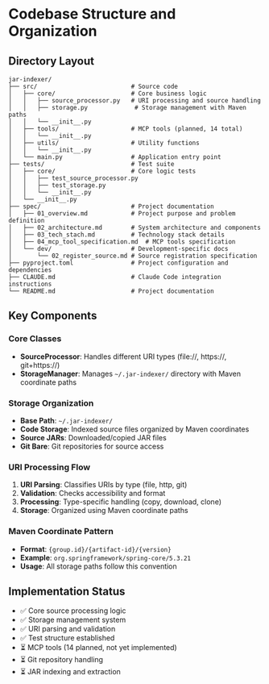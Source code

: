 # Codebase Structure and Organization

## Directory Layout
```
jar-indexer/
├── src/                          # Source code
│   ├── core/                     # Core business logic
│   │   ├── source_processor.py   # URI processing and source handling
│   │   ├── storage.py             # Storage management with Maven paths
│   │   └── __init__.py
│   ├── tools/                    # MCP tools (planned, 14 total)
│   │   └── __init__.py
│   ├── utils/                    # Utility functions
│   │   └── __init__.py
│   └── main.py                   # Application entry point
├── tests/                        # Test suite
│   ├── core/                     # Core logic tests
│   │   ├── test_source_processor.py
│   │   ├── test_storage.py
│   │   └── __init__.py
│   └── __init__.py
├── spec/                         # Project documentation
│   ├── 01_overview.md            # Project purpose and problem definition
│   ├── 02_architecture.md        # System architecture and components
│   ├── 03_tech_stach.md          # Technology stack details
│   ├── 04_mcp_tool_specification.md  # MCP tools specification
│   └── dev/                      # Development-specific docs
│       └── 02_register_source.md # Source registration specification
├── pyproject.toml                # Project configuration and dependencies
├── CLAUDE.md                     # Claude Code integration instructions
└── README.md                     # Project documentation
```

## Key Components

### Core Classes
- **SourceProcessor**: Handles different URI types (file://, https://, git+https://)
- **StorageManager**: Manages `~/.jar-indexer/` directory with Maven coordinate paths

### Storage Organization
- **Base Path**: `~/.jar-indexer/`
- **Code Storage**: Indexed source files organized by Maven coordinates
- **Source JARs**: Downloaded/copied JAR files
- **Git Bare**: Git repositories for source access

### URI Processing Flow
1. **URI Parsing**: Classifies URIs by type (file, http, git)
2. **Validation**: Checks accessibility and format
3. **Processing**: Type-specific handling (copy, download, clone)
4. **Storage**: Organized using Maven coordinate paths

### Maven Coordinate Pattern
- **Format**: `{group.id}/{artifact-id}/{version}`
- **Example**: `org.springframework/spring-core/5.3.21`
- **Usage**: All storage paths follow this convention

## Implementation Status
- ✅ Core source processing logic
- ✅ Storage management system
- ✅ URI parsing and validation
- ✅ Test structure established
- ⏳ MCP tools (14 planned, not yet implemented)
- ⏳ Git repository handling
- ⏳ JAR indexing and extraction